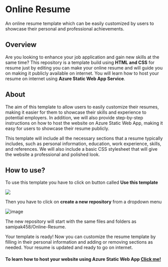 # Online Resume
An online resume template which can be easily customized by users to showcase their personal and professional achievements. 

## Overview
Are you looking to enhance your job application and gain new skills at the same time? 
This repository is a template build using **HTML and CSS** for resume just by editing you can make your online resume and will guide you on making it publicly available on internet. 
You will learn how to host your resume on internet using **Azure Static Web App Service**.

## About
The aim of this template to allow users to easily customize their resumes, making it easier for them to showcase their skills and experience to potential employers. In addition, we will also provide step-by-step instructions on how to host the website on Azure Static Web App, making it easy for users to showcase their resume publicly.

This template will include all the necessary sections that a resume typically includes, such as personal information, education, work experience, skills, and references. We will also include a basic CSS stylesheet that will give the website a professional and polished look.

## How to use?
To use this template you have to click on button called **Use this template**

<img src="https://github.com/samipak458/Online-Resume/assets/52650290/e843dea3-cd95-4c58-a4fa-27cdcf779755" />

Then you have to click on **create a new repository** from a dropdown menu

![image](https://github.com/samipak458/Online-Resume/assets/52650290/8aac718b-907d-4bea-a904-a0d33dab9a54)

The new repository will start with the same files and folders as samipak458/Online-Resume. 

Your template is ready! Now you can customize the resume template by filling in their personal information and adding or removing sections as needed. Your resume is updated and ready to go on internet.

#### To learn how to host your website using Azure Static Web App [Click me!]()
